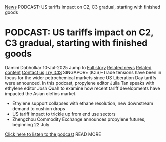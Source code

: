 [News](https://www.icis.com/explore/resources/news/) PODCAST: US tariffs impact on C2, C3 gradual, starting with finished goods
# PODCAST: US tariffs impact on C2, C3 gradual, starting with finished goods
Damini Dabholkar
10-Jul-2025
Jump to
[Full story](https://www.icis.com/explore/resources/news/2025/07/10/11118058/podcast-us-tariffs-impact-on-c2-c3-gradual-starting-with-finished-goods/#full-story)
[Related news](https://www.icis.com/explore/resources/news/2025/07/10/11118058/podcast-us-tariffs-impact-on-c2-c3-gradual-starting-with-finished-goods/#related-articles)
[Related content](https://www.icis.com/explore/resources/news/2025/07/10/11118058/podcast-us-tariffs-impact-on-c2-c3-gradual-starting-with-finished-goods/#related-contents)
[Contact us](https://www.icis.com/explore/resources/news/2025/07/10/11118058/podcast-us-tariffs-impact-on-c2-c3-gradual-starting-with-finished-goods/#contact-us)
[Try ICIS](https://www.icis.com/explore/contact/try-icis-today/?intcmp=individual-news_try-icis)
SINGAPORE (ICIS)–Trade tensions have been in focus for the wider petrochemical markets since US Liberation Day tariffs were announced. 
In this podcast, propylene editor Julia Tan speaks with ethylene editor Josh Quah to examine how recent tariff developments have impacted the Asian olefins market. 
  * Ethylene support collapses with ethane resolution, new downstream demand to cushion drops 
  * US tariff impact to trickle up from end use sectors 
  * Zhengzhou Commodity Exchange announces propylene futures, beginning 22 July 


[Click here to listen to the podcast](https://podomatic.com/embed/html5/episode/10941751)
READ MORE
